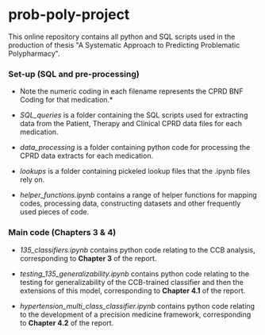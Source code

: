 # prob-poly-project

This online repository contains all python and SQL scripts used in the production of thesis "A Systematic Approach to Predicting Problematic Polypharmacy". 

### Set-up (SQL and pre-processing)

* Note the numeric coding in each filename represents the CPRD BNF Coding for that medication.*

* *SQL_queries* is a folder containing the SQL scripts used for extracting data from the Patient, Therapy and Clinical CPRD data files for each medication.

* *data_processing* is a folder containing python code for processing the CPRD data extracts for each medication.

* *lookups* is a folder containing pickeled lookup files that the .ipynb files rely on.

* *helper_functions.ipynb* contains a range of helper functions for mapping codes, processing data, constructing datasets and other frequently used pieces of code.

### Main code (Chapters 3 & 4)

* *135_classifiers.ipynb* contains python code relating to the CCB analysis, corresponding to **Chapter 3** of the report.

* *testing_135_generalizability.ipynb* contains python code relating to the testing for generalizability of the CCB-trained classifier and then the extensions of this model, corresponding to **Chapter 4.1** of the report.

* *hypertension_multi_class_classifier.ipynb* contains python code relating to the development of a precision medicine framework, corresponding to **Chapter 4.2** of the report.

